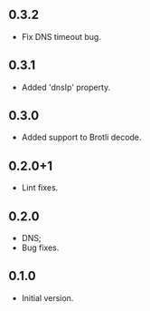 ## 0.3.2

- Fix DNS timeout bug.

## 0.3.1

- Added 'dnsIp' property.

## 0.3.0

- Added support to Brotli decode.

## 0.2.0+1

- Lint fixes.

## 0.2.0

- DNS;
- Bug fixes.

## 0.1.0

- Initial version.
